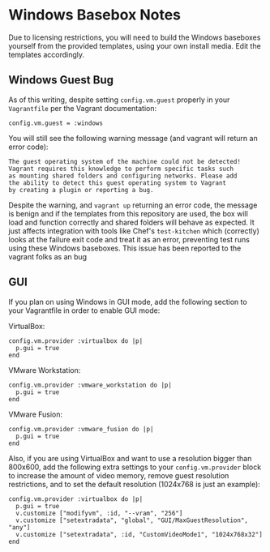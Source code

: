 Windows Basebox Notes
=====================

Due to licensing restrictions, you will need to build the Windows baseboxes
yourself from the provided templates, using your own install media.  Edit
the templates accordingly.

Windows Guest Bug
-----------------

As of this writing, despite setting `config.vm.guest` properly in your `Vagrantfile` 
per the Vagrant documentation:

    config.vm.guest = :windows
    
You will still see the following warning message (and vagrant will return an error code):

    The guest operating system of the machine could not be detected!
    Vagrant requires this knowledge to perform specific tasks such
    as mounting shared folders and configuring networks. Please add
    the ability to detect this guest operating system to Vagrant
    by creating a plugin or reporting a bug.

Despite the warning, and `vagrant up` returning an error code, the message is benign and if
the templates from this repository are used, the box will load and function correctly and
shared folders will behave as expected.  It just affects integration with tools like Chef's 
`test-kitchen` which (correctly) looks at the failure exit code and treat it as an error,
preventing test runs using these Windows baseboxes.  This issue has been reported to 
the vagrant folks as an bug

GUI
---

If you plan on using Windows in GUI mode, add the following section to your
Vagrantfile in order to enable GUI mode:

VirtualBox:

    config.vm.provider :virtualbox do |p|
      p.gui = true
    end

VMware Workstation:

    config.vm.provider :vmware_workstation do |p|
      p.gui = true
    end

VMware Fusion:

    config.vm.provider :vmware_fusion do |p|
      p.gui = true
    end

Also, if you are using VirtualBox and want to use a resolution bigger than
800x600, add the following extra settings to your `config.vm.provider` block
to increase the amount of video memory, remove guest resolution restrictions,
and to set the default resolution (1024x768 is just an example):

    config.vm.provider :virtualbox do |p|
      p.gui = true
      v.customize ["modifyvm", :id, "--vram", "256"]
      v.customize ["setextradata", "global", "GUI/MaxGuestResolution", "any"]
      v.customize ["setextradata", :id, "CustomVideoMode1", "1024x768x32"]
    end
